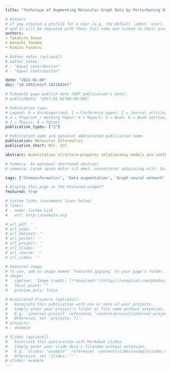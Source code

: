 ```yaml
---
title: "Technique of Augmenting Molecular Graph Data by Perturbating Hidden Features"

# Authors
# If you created a profile for a user (e.g. the default `admin` user), write the username (folder name) here
# and it will be replaced with their full name and linked to their profile.
authors:
- Takahiro Inoue
- Kenichi Tanaka
- Kimito Funatsu

# Author notes (optional)
# author_notes:
# - "Equal contribution"
# - "Equal contribution"

date: "2022-01-09"
doi: "10.1002/minf.202100267"

# Schedule page publish date (NOT publication's date).
# publishDate: "2017-01-01T00:00:00Z"

# Publication type.
# Legend: 0 = Uncategorized; 1 = Conference paper; 2 = Journal article;
# 3 = Preprint / Working Paper; 4 = Report; 5 = Book; 6 = Book section;
# 7 = Thesis; 8 = Patent
publication_types: ["2"]

# Publication name and optional abbreviated publication name.
publication: Molecular Informatics
publication_short: Mol. Inf.

abstract: Quantitative structure–property relationship models are useful in efficiently searching for molecules with desired properties in drug discovery and materials development. In recent years, many such models based on graph neural networks, showing good prediction performance, have been reported. Training graph neural networks generally require many samples, but by using a training method for a small dataset, it is possible to extract features that enable successful prediction. Herein, we design a method of augmenting graph data. In this method, random perturbations are added with a certain probability to some vertex features during message passing. We verify the proposed method's effectiveness in regression and classification tasks. It is confirmed that the proposed method is effective when the perturbation is added immediately before the readout of the graph neural network, and the effect of the data augmentation is most evident for small datasets of approximately 1000 samples.

# Summary. An optional shortened abstract.
# summary: Lorem ipsum dolor sit amet, consectetur adipiscing elit. Duis posuere tellus ac convallis placerat. Proin tincidunt magna sed ex sollicitudin condimentum.

tags: ['Chemoinformatics', 'Data augmentation', 'Graph neural network', 'Structure-activity relationships', 'Virtual screening']

# Display this page in the Featured widget?
featured: true

# Custom links (uncomment lines below)
# links:
# - name: Custom Link
#   url: http://example.org

# url_pdf: ''
# url_code: ''
# url_dataset: ''
# url_poster: ''
# url_project: ''
# url_slides: ''
# url_source: ''
# url_video: ''

# Featured image
# To use, add an image named `featured.jpg/png` to your page's folder.
# image:
#   caption: 'Image credit: [**Unsplash**](https://unsplash.com/photos/pLCdAaMFLTE)'
#   focal_point: ""
#   preview_only: false

# Associated Projects (optional).
#   Associate this publication with one or more of your projects.
#   Simply enter your project's folder or file name without extension.
#   E.g. `internal-project` references `content/project/internal-project/index.md`.
#   Otherwise, set `projects: []`.
# projects:
# - example

# Slides (optional).
#   Associate this publication with Markdown slides.
#   Simply enter your slide deck's filename without extension.
#   E.g. `slides: "example"` references `content/slides/example/index.md`.
#   Otherwise, set `slides: ""`.
# slides: example
---
```

